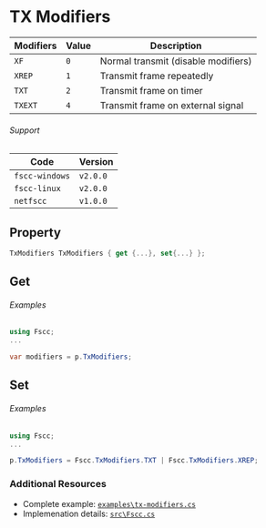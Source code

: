 # TX Modifiers

| Modifiers | Value | Description
| -------- | ------ | -----------
| `XF`     | `0`    | Normal transmit (disable modifiers)
| `XREP`   | `1`    | Transmit frame repeatedly
| `TXT`    | `2`    | Transmit frame on timer
| `TXEXT`  | `4`    | Transmit frame on external signal


###### Support
| Code           | Version
| -------------- | --------
| `fscc-windows` | `v2.0.0` 
| `fscc-linux`   | `v2.0.0` 
| `netfscc`      | `v1.0.0`


## Property
```c#
TxModifiers TxModifiers { get {...}, set{...} };
```


## Get
###### Examples
```c#
using Fscc;
...

var modifiers = p.TxModifiers;
```


## Set
###### Examples
```c#
using Fscc;
...

p.TxModifiers = Fscc.TxModifiers.TXT | Fscc.TxModifiers.XREP;
```


### Additional Resources
- Complete example: [`examples\tx-modifiers.cs`](https://github.com/commtech/netfscc/blob/master/examples/tx-modifiers.cs)
- Implemenation details: [`src\Fscc.cs`](https://github.com/commtech/netfscc/blob/master/src/Fscc.cs)
